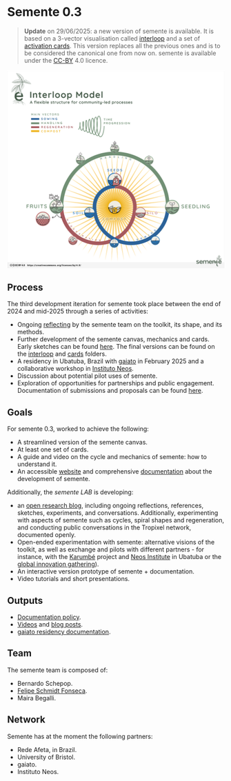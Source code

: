 # Semente 0.3

> **Update** on 29/06/2025: a new version of semente is available. It is based on a 3-vector visualisation called [interloop](interloop) and a set of [activation cards](cards). This version replaces all the previous ones and is to be considered the canonical one from now on. semente is available under the [CC-BY](https://creativecommons.org/licenses/by/4.0/) 4.0 licence.

![interloop](interloop/interloop.png)

## Process

The third development iteration for semente took place between the end of 2024 and mid-2025 through a series of activities:

- Ongoing [reflecting](reflecting) by the semente team on the toolkit, its shape, and its methods.
- Further development of the semente canvas, mechanics and cards. Early sketches can be found [here](sketching). The final versions can be found on the [interloop](interloop) and [cards](cards) folders.
- A residency in Ubatuba, Brazil with [gaiato](gaiato) in February 2025 and a collaborative workshop in [Instituto Neos](neos).
- Discussion about potential pilot uses of semente.
- Exploration of opportunities for partnerships and public engagement. Documentation of submissions and proposals can be found [here](proposals).

## Goals

For semente 0.3, worked to achieve the following:

- A streamlined version of the semente canvas.
- At least one set of cards.
- A guide and video on the cycle and mechanics of semente: how to understand it.
- An accessible [website](https://semente.de) and comprehensive [documentation](https://github.com/semente-de/documentation) about the development of semente.

Additionally, the *semente LAB* is developing:

- an [open research blog](https://semente.de/lab), including ongoing reflections, references, sketches, experiments, and conversations. Additionally, experimenting with aspects of semente such as cycles, spiral shapes and regeneration, and conducting public conversations in the Tropixel network, documented openly.
- Open-ended experimentation with semente: alternative visions of the toolkit, as well as exchange and pilots with different partners - for instance, with the [Karumbé](karumbe) project and [Neos Institute](neos) in Ubatuba or the [global innovation gathering](gig)).
- An interactive version prototype of semente + documentation.
- Video tutorials and short presentations.

## Outputs

- [Documentation policy](documentation-policy.md).
- [Videos](reflecting/README#Videos) and [blog posts](https://semente.de/lab).
- [gaiato residency documentation](gaiato/).

## Team

The semente team is composed of:

- Bernardo Schepop.
- [Felipe Schmidt Fonseca](https://is.efeefe.me).
- Maira Begalli.

## Network

Semente has at the moment the following partners:

- Rede Afeta, in Brazil.
- University of Bristol.
- gaiato.
- Instituto Neos.